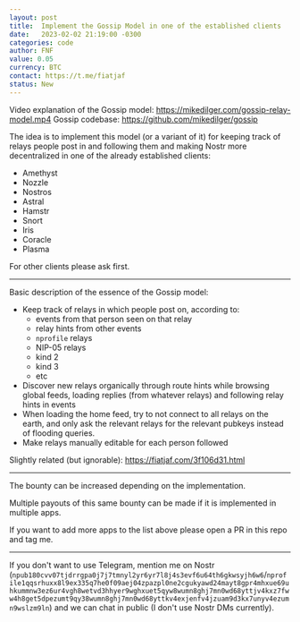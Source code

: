 ```yaml
---
layout: post
title:  Implement the Gossip Model in one of the established clients
date:   2023-02-02 21:19:00 -0300
categories: code
author: FNF
value: 0.05
currency: BTC
contact: https://t.me/fiatjaf
status: New
---
```


Video explanation of the Gossip model: https://mikedilger.com/gossip-relay-model.mp4
Gossip codebase: https://github.com/mikedilger/gossip

The idea is to implement this model (or a variant of it) for keeping track of relays people post in and following them and making Nostr more decentralized in one of the already established clients:

 - Amethyst
 - Nozzle
 - Nostros
 - Astral
 - Hamstr
 - Snort
 - Iris
 - Coracle
 - Plasma

For other clients please ask first.

---

Basic description of the essence of the Gossip model:

  - Keep track of relays in which people post on, according to:
    - events from that person seen on that relay
    - relay hints from other events
    - `nprofile` relays
    - NIP-05 relays
    - kind 2
    - kind 3
    - etc
  - Discover new relays organically through route hints while browsing global feeds, loading replies (from whatever relays) and following relay hints in events
  - When loading the home feed, try to not connect to all relays on the earth, and only ask the relevant relays for the relevant pubkeys instead of flooding queries.
  - Make relays manually editable for each person followed

Slightly related (but ignorable): https://fiatjaf.com/3f106d31.html

---

The bounty can be increased depending on the implementation.

Multiple payouts of this same bounty can be made if it is implemented in multiple apps.

If you want to add more apps to the list above please open a PR in this repo and tag me.

---

If you don't want to use Telegram, mention me on Nostr (`npub180cvv07tjdrrgpa0j7j7tmnyl2yr6yr7l8j4s3evf6u64th6gkwsyjh6w6`/`nprofile1qqsrhuxx8l9ex335q7he0f09aej04zpazpl0ne2cgukyawd24mayt8gpr4mhxue69uhkummnw3ez6ur4vgh8wetvd3hhyer9wghxuet5qyw8wumn8ghj7mn0wd68yttjv4kxz7fww4h8get5dpezumt9qy38wumn8ghj7mn0wd68yttkv4exjenfv4jzuam9d3kx7unyv4ezumn9wslzm9ln`) and we can chat in public (I don't use Nostr DMs currently).

